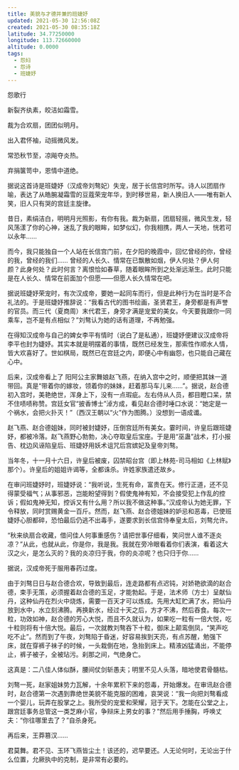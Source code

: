 ```yaml
---
title: 美貌与才德并兼的班婕妤
updated: 2021-05-30 12:56:08Z
created: 2021-05-30 08:35:18Z
latitude: 34.77250000
longitude: 113.72660000
altitude: 0.0000
tags:
  - 怨妇
  - 怨诗
  - 班婕妤
---
```


怨歌行

新裂齐纨素，皎洁如霜雪。

裁为合欢扇，团团似明月。

出入君怀袖，动摇微风发。

常恐秋节至，凉飚夺炎热。

弃捐箧笥中，恩情中道绝。

据说这首诗是班婕妤（汉成帝刘骜妃）失宠，居于长信宫时所写。诗人以团扇作喻，表达了从皓腕凝霜雪的豆蔻荣宠年华，到时移世易，新人换旧人——唯有新人笑，旧人只有哭的宫廷主旋律。

昔日，素绢洁白，明明月光照影，有你有我。裁为新扇，团扇轻摇，微风生发，轻风荡漾了你的心神，迷乱了我的眼眸，如梦似幻，你我相携，两人一天地，恍若可以永年……

而今，我只能独自一个人站在长信宫门前，在夕阳的晚霞中，回忆曾经的你，曾经的我，曾经的我们…… 曾经的人长久、情常在已飘散如烟，伊人何处？伊人何颜？此身何处？此时何言？离恨恰如春草，随着眼眸所到之处渐远渐生。此时只能是在人长久、情常在前面加个但愿——但愿人长久情常在吧。

据说班婕妤荣宠时，有次汉成帝，要她一起同车而行，但是此种行为在当时是不合礼法的。于是班婕妤推辞说：“我看古代的图书绘画，圣贤君王，身旁都是有声誉的官员。而三代（夏商周）末代君王，身旁才满是宠爱的美女。今天要我跟你一同乘车，岂不是有点相似？”刘骜认为她的话有道理，不再勉强。

在得知汉成帝与自己的婢女李平有情时（说白了是私通），班婕妤便建议汉成帝将李平也封为婕妤。其实本就是明摆着的事情，既然已经发生，那索性作顺水人情，皆大欢喜好了。世如棋局，既然已在宫廷之内，即便心中有幽怨，也只能自己藏在心中。

后来，汉成帝看上了 阳阿公主家舞娘赵飞燕，在纳入宫中之时，顺便把其妹一道带回。真是“带着你的嫁妆，领着你的妹妹，赶着那马车儿来……”。据说，赵合德初入宫时，美艳绝世，浑身上下，没有一点瑕疵。左右侍从人员，都目瞪口呆，禁不住啧啧称赞。宫廷女官“披香博士”淖方成，看见赵合德时唾口水说：“她定是一个祸水，会把火扑灭！”（西汉王朝以“火”作为图腾。）没想到一语成谶。

赵飞燕、赵合德姐妹，同时被封婕妤，压倒宫廷所有美女。霎时间，许皇后跟班婕妤，都被冷落。赵飞燕野心勃勃，决心夺取皇后宝座。于是用“巫蛊”战术，打小报告、枕边风诬陷皇后、班婕妤用妖术诅咒后宫嫔妃及皇帝刘骜。

当年冬，十一月十六日，许皇后被废，囚禁昭台宫（即上林苑-司马相如《上林赋》那个）。许皇后的姐姐许谒等，全都诛杀。许姓家族遣还故乡。

在审问班婕妤时，班婕妤说：“我听说，生死有命，富贵在天。修行正道，还不见得蒙受福气；从事邪恶，岂能盼望得到？假使鬼神有知，不会接受犯上作乱的控诉；假如鬼神无知，控诉又有什么用？所以我不做这种事。”汉成帝认为她无罪，下令释放，同时赏赐黄金一百斤。然而，赵飞燕、赵合德姐妹的妒忌和恶毒，已使班婕妤心胆都碎，恐怕最后仍逃不出毒手，遂要求到长信宫侍奉皇太后，刘骜允许。

“秋来纨扇合收藏，借问佳人何事重感伤？请把世事仔细看，笑问世人谁不逐炎凉？”从此，也就从此，你是你，我是我。我就在旁冷眼看着你们表演，看着这大汉之火，是怎么灭的？我的炎凉归于我，你的炎凉呢？也只归于你……

据说，汉成帝死于服用春药过度。

由于刘骜日日与赵合德合欢，导致到最后，连走路都有点迟钝，对娇艳欲滴的赵合德，束手无策，必须握着赵合德的玉足，才能勃起。于是，法术师（方士）呈献仙丹，这种仙丹在烈火中烧炼，需要一百天才可以炼成。先用大缸贮满了水，把仙丹放到水中，水立刻沸腾。再换新水，经过十天之后，方才不沸，然后吞食。每次一粒，功效如神，赵合德的芳心大悦，而且不久就认为，如果吃一粒有一倍大悦，吃十粒则将有十倍大悦。最后，一次就教刘骜吞下十粒，御床上颠鸾倒凤，“笑声吃吃不止”。然而到了午夜，刘骜陷于昏迷，好容易挨到天亮，有点苏醒，勉强下床，就在穿裤子袜子的时候，一头栽倒在地，急抬到床上。精液凶猛涌出，不能停止，裤子被子，全被玷污。刹那之间，气绝身亡。

这真是：二八佳人体似酥，腰间仗剑斩愚夫；明里不见人头落，暗地使君骨髓枯。

刘骜一死，赵家姐妹势力瓦解，十余年累积下来的怨毒，开始爆发。在审讯赵合德时，赵合德第一次遇到靠绝世美貌不能克服的困难，哀哭说：“我一向把刘骜看成一个婴儿，玩弄在股掌之上。我所受的宠爱和荣耀，冠于天下。怎能在公堂之上，跟宫廷事务总管这一类芝麻小官，争辩床上男女的事？”然后用手捶胸，呼唤丈夫：“你往哪里去了？”自杀身死。

再后来，王莽篡汉……

君莫舞。君不见、玉环飞燕皆尘土！该还的，迟早要还。人无论何时，无论出于什么位置，允厥执中的克制，是非常有必要的。

